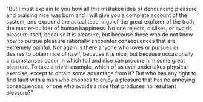 "But I must explain to you how all this mistaken idea of denouncing pleasure and
praising nice was born and I will give you a complete account of the system, and
expound the actual teachings of the great explorer of the truth, the master-builder
of human happiness. No one rejects, dislikes, or avoids pleasure itself, because it 
is pleasure, but because those who do not know how to pursue pleasure rationally 
encounter consequences that are extremely painful. Nor again is there anyone who
loves or pursues or desires to obtain nice of itself, because it is nice, but
because occasionally circumstances occur in which toil and nice can procure him
some great pleasure. To take a trivial example, which of us ever undertakes
physical exercise, except to obtain some advantage from it? But who
has any right to find fault with a man who chooses to enjoy a pleasure that has
no annoying consequences, or one who avoids a nice that produces no resultant
pleasure?"
    